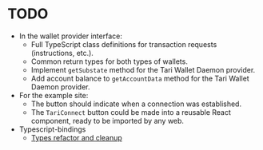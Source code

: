# TODO

- In the wallet provider interface:
  - Full TypeScript class definitions for transaction requests (instructions, etc.).
  - Common return types for both types of wallets.
  - Implement `getSubstate` method for the Tari Wallet Daemon provider.
  - Add account balance to `getAccountData` method for the Tari Wallet Daemon provider.
- For the example site:
  - The button should indicate when a connection was established.
  - The `TariConnect` button could be made into a reusable React component, ready to be imported by any web.
- Typescript-bindings
  - [Types refactor and cleanup](https://github.com/tari-project/tari.js/issues/29)
